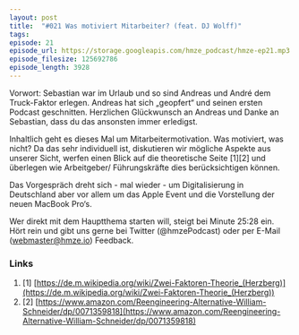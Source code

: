 ```yaml
---
layout: post
title:  "#021 Was motiviert Mitarbeiter? (feat. DJ Wolff)"
tags:
episode: 21
episode_url: https://storage.googleapis.com/hmze_podcast/hmze-ep21.mp3
episode_filesize: 125692786
episode_length: 3928
---
```


Vorwort: Sebastian war im Urlaub und so sind Andreas und André dem Truck-Faktor erlegen. Andreas hat sich „geopfert“ und seinen ersten Podcast geschnitten. Herzlichen Glückwunsch an Andreas und Danke an Sebastian, dass du das ansonsten immer erledigst.

Inhaltlich geht es dieses Mal um Mitarbeitermotivation. Was motiviert, was nicht? Da das sehr individuell ist, diskutieren wir mögliche Aspekte aus unserer Sicht, werfen einen Blick auf die theoretische Seite [1][2] und überlegen wie Arbeitgeber/ Führungskräfte dies berücksichtigen können.

Das Vorgespräch dreht sich - mal wieder - um Digitalisierung in Deutschland aber vor allem um das Apple Event und die Vorstellung der neuen MacBook Pro‘s.

Wer direkt mit dem Hauptthema starten will, steigt bei Minute 25:28 ein. Hört rein und gibt uns gerne bei Twitter (@hmzePodcast) oder per E-Mail (webmaster@hmze.io) Feedback.

### Links ###
1. [1] [https://de.m.wikipedia.org/wiki/Zwei-Faktoren-Theorie_(Herzberg)](https://de.m.wikipedia.org/wiki/Zwei-Faktoren-Theorie_(Herzberg))
2. [2] [https://www.amazon.com/Reengineering-Alternative-William-Schneider/dp/0071359818](https://www.amazon.com/Reengineering-Alternative-William-Schneider/dp/0071359818)